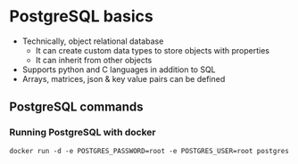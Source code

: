 # PostgreSQL basics

- Technically, object relational database
  - It can create custom data types to store objects with properties
  - It can inherit from other objects
- Supports python and C languages in addition to SQL
- Arrays, matrices, json & key value pairs can be defined

## PostgreSQL commands

### Running PostgreSQL with docker

```shell
docker run -d -e POSTGRES_PASSWORD=root -e POSTGRES_USER=root postgres
```
